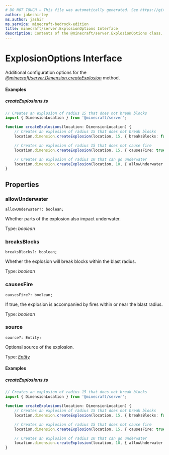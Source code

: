 ```yaml
---
# DO NOT TOUCH — This file was automatically generated. See https://github.com/mojang/minecraftapidocsgenerator to modify descriptions, examples, etc.
author: jakeshirley
ms.author: jashir
ms.service: minecraft-bedrock-edition
title: minecraft/server.ExplosionOptions Interface
description: Contents of the @minecraft/server.ExplosionOptions class.
---
```

# ExplosionOptions Interface

Additional configuration options for the [*@minecraft/server.Dimension.createExplosion*](../../minecraft/server/Dimension.md#createexplosion) method.

#### Examples
##### ***createExplosions.ts***
```typescript
// Creates an explosion of radius 15 that does not break blocks
import { DimensionLocation } from '@minecraft/server';

function createExplosions(location: DimensionLocation) {
    // Creates an explosion of radius 15 that does not break blocks
    location.dimension.createExplosion(location, 15, { breaksBlocks: false });

    // Creates an explosion of radius 15 that does not cause fire
    location.dimension.createExplosion(location, 15, { causesFire: true });

    // Creates an explosion of radius 10 that can go underwater
    location.dimension.createExplosion(location, 10, { allowUnderwater: true });
}
```

## Properties

### **allowUnderwater**
`allowUnderwater?: boolean;`

Whether parts of the explosion also impact underwater.

Type: *boolean*

### **breaksBlocks**
`breaksBlocks?: boolean;`

Whether the explosion will break blocks within the blast radius.

Type: *boolean*

### **causesFire**
`causesFire?: boolean;`

If true, the explosion is accompanied by fires within or near the blast radius.

Type: *boolean*

### **source**
`source?: Entity;`

Optional source of the explosion.

Type: [*Entity*](Entity.md)

#### Examples
##### ***createExplosions.ts***
```typescript
// Creates an explosion of radius 15 that does not break blocks
import { DimensionLocation } from '@minecraft/server';

function createExplosions(location: DimensionLocation) {
    // Creates an explosion of radius 15 that does not break blocks
    location.dimension.createExplosion(location, 15, { breaksBlocks: false });

    // Creates an explosion of radius 15 that does not cause fire
    location.dimension.createExplosion(location, 15, { causesFire: true });

    // Creates an explosion of radius 10 that can go underwater
    location.dimension.createExplosion(location, 10, { allowUnderwater: true });
}
```
